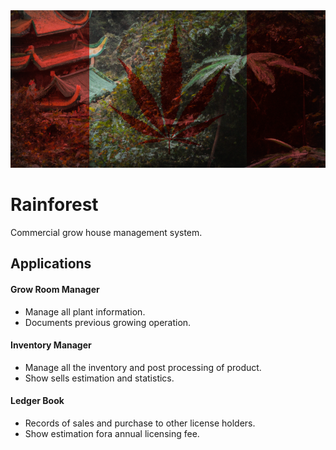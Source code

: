 <img src="./flag.png" alt="drawing" width="600"/>

# Rainforest

Commercial grow house management system.

## Applications

#### Grow Room Manager

- Manage all plant information.
- Documents previous growing operation.

#### Inventory Manager

- Manage all the inventory and post processing of product.
- Show sells estimation and statistics.

#### Ledger Book

- Records of sales and purchase to other license holders.
- Show estimation fora annual licensing fee.
